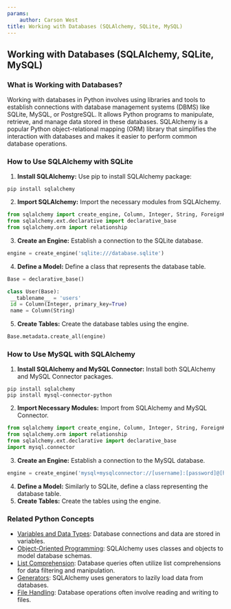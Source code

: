 ```yaml
---
params:
	author: Carson West
title: Working with Databases (SQLAlchemy, SQLite, MySQL)
--- 
```

## Working with Databases (SQLAlchemy, SQLite, MySQL)

### What is Working with Databases?
Working with databases in Python involves using libraries and tools to establish connections with database management systems (DBMS) like SQLite, MySQL, or PostgreSQL. It allows Python programs to manipulate, retrieve, and manage data stored in these databases. SQLAlchemy is a popular Python object-relational mapping (ORM) library that simplifies the interaction with databases and makes it easier to perform common database operations.

### How to Use SQLAlchemy with SQLite
1. **Install SQLAlchemy:** Use pip to install SQLAlchemy package:
```
pip install sqlalchemy
```
2. **Import SQLAlchemy:** Import the necessary modules from SQLAlchemy.
```python
from sqlalchemy import create_engine, Column, Integer, String, ForeignKey
from sqlalchemy.ext.declarative import declarative_base
from sqlalchemy.orm import relationship
```
3. **Create an Engine:** Establish a connection to the SQLite database.
```python
engine = create_engine('sqlite:///database.sqlite')
```
4. **Define a Model:** Define a class that represents the database table.
```python
Base = declarative_base()

class User(Base):
 __tablename__ = 'users'
 id = Column(Integer, primary_key=True)
 name = Column(String)
```
5. **Create Tables:** Create the database tables using the engine.
```python
Base.metadata.create_all(engine)
```

### How to Use MySQL with SQLAlchemy
1. **Install SQLAlchemy and MySQL Connector:** Install both SQLAlchemy and MySQL Connector packages.
```
pip install sqlalchemy
pip install mysql-connector-python
```
2. **Import Necessary Modules:** Import from SQLAlchemy and MySQL Connector.
```python
from sqlalchemy import create_engine, Column, Integer, String, ForeignKey
from sqlalchemy.orm import relationship
from sqlalchemy.ext.declarative import declarative_base
import mysql.connector
```
3. **Create an Engine:** Establish a connection to the MySQL database.
```python
engine = create_engine('mysql+mysqlconnector://[username]:[password]@[host]:[port]/[database_name]')
```
4. **Define a Model:** Similarly to SQLite, define a class representing the database table.
5. **Create Tables:** Create the tables using the engine.

### Related Python Concepts
- [Variables and Data Types](./../variables-and-data-types/): Database connections and data are stored in variables.
- [Object-Oriented Programming](./../object-oriented-programming/): SQLAlchemy uses classes and objects to model database schemas.
- [List Comprehension](./../list-comprehension/): Database queries often utilize list comprehensions for data filtering and manipulation.
- [Generators](./../generators/): SQLAlchemy uses generators to lazily load data from databases.
- [File Handling](./../file-handling/): Database operations often involve reading and writing to files.